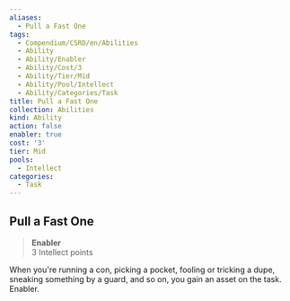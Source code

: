 ```yaml
---
aliases:
  - Pull a Fast One
tags:
  - Compendium/CSRD/en/Abilities
  - Ability
  - Ability/Enabler
  - Ability/Cost/3
  - Ability/Tier/Mid
  - Ability/Pool/Intellect
  - Ability/Categories/Task
title: Pull a Fast One
collection: Abilities
kind: Ability
action: false
enabler: true
cost: '3'
tier: Mid
pools:
  - Intellect
categories:
  - Task
---
```

## Pull a Fast One  
>**Enabler**  
>3 Intellect points
  
When you're running a con, picking a pocket, fooling or tricking a dupe, sneaking something by a guard, and so on, you gain an asset on the task. Enabler.